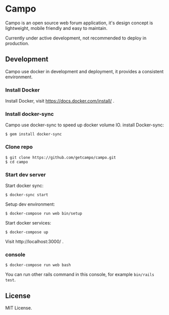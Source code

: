 # Campo

Campo is an open source web forum application, it's design concept is lightweight, mobile friendly and easy to maintain.

Currently under active development, not recommended to deploy in production.

## Development

Campo use docker in development and deployment, it provides a consistent environment.

### Install Docker

Install Docker, visit https://docs.docker.com/install/ .

### Install docker-sync

Campo use docker-sync to speed up docker volume IO. install Docker-sync:

```console
$ gem install docker-sync
```

### Clone repo

```console
$ git clone https://github.com/getcampo/campo.git
$ cd campo
```

### Start dev server

Start docker sync:

```console
$ docker-sync start
```

Setup dev environment:

```console
$ docker-compose run web bin/setup
```

Start docker services:

```console
$ docker-compose up
```

Visit http://localhost:3000/ .

### console

```console
$ docker-compose run web bash
```

You can run other rails command in this console, for example `bin/rails test`.

## License

MIT License.
